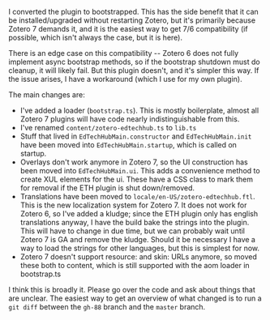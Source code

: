 I converted the plugin to bootstrapped. This has the side benefit that it can be installed/upgraded without restarting Zotero, but it's primarily because Zotero 7 demands it, and it is the easiest way to get 7/6 compatibility (if possible, which isn't always the case, but it is here).

There is an edge case on this compatibility -- Zotero 6 does not fully implement async bootstrap methods, so if the bootstrap shutdown must do cleanup, it will likely fail. But this plugin doesn't, and it's simpler this way. If the issue arises, I have a workaround (which I use for my own plugin).

The main changes are:

* I've added a loader (`bootstrap.ts`). This is mostly boilerplate, almost all Zotero 7 plugins will have code nearly indistinguishable from this.
* I've renamed `content/zotero-edtechhub.ts` to `lib.ts`
* Stuff that lived in `EdTechHubMain.constructor` and `EdTechHubMain.init` have been moved into `EdTechHubMain.startup`, which is called on startup.
* Overlays don't work anymore in Zotero 7, so the UI construction has been moved into `EdTechHubMain.ui`. This adds a convenience method to create XUL elements for the ui. These have a CSS class to mark them for removal if the ETH plugin is shut down/removed.
* Translations have been moved to `locale/en-US/zotero-edtechhub.ftl`. This is the new localization system for Zotero 7. It does not work for Zotero 6, so I've added a kludge; since the ETH plugin only has english translations anyway, I have the build bake the strings into the plugin. This will have to change in due time, but we can probably wait until Zotero 7 is GA and remove the kludge. Should it be necessary I have a way to load the strings for other languages, but this is simplest for now.
* Zotero 7 doesn't support resource: and skin: URLs anymore, so moved these both to content, which is still supported with the aom loader in bootstrap.ts

I think this is broadly it. Please go over the code and ask about things that are unclear. The easiest way to get an overview of what changed is to run a `git diff` between the `gh-88` branch and the `master` branch.
